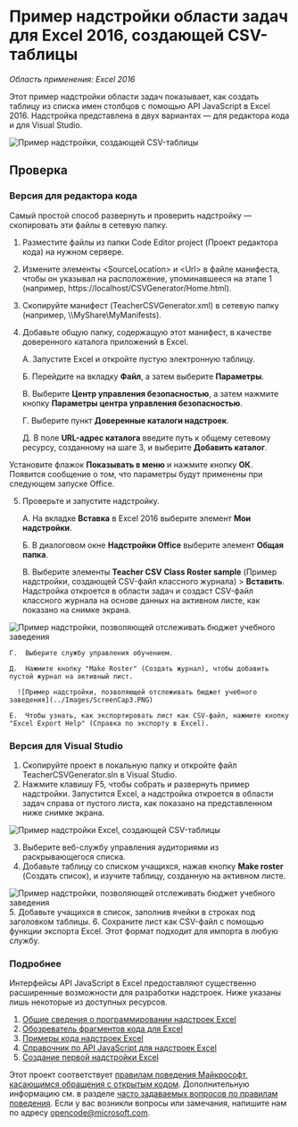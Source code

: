 ﻿---
page_type: sample
products:
- office-excel
- office-365
languages:
- javascript
extensions:
  contentType: samples
  technologies:
  - Add-ins
  createdDate: 10/15/2015 1:50:50 PM
---
# <a name="csv-generator-task-pane-add-in-sample-for-excel-2016"></a>Пример надстройки области задач для Excel 2016, создающей CSV-таблицы

_Область применения: Excel 2016_

Этот пример надстройки области задач показывает, как создать таблицу из списка имен столбцов с помощью API JavaScript в Excel 2016. Надстройка представлена в двух вариантах — для редактора кода и для Visual Studio.

![Пример надстройки, создающей CSV-таблицы](../Images/ScreenCap1.PNG)

## <a name="try-it-out"></a>Проверка
### <a name="code-editor-version"></a>Версия для редактора кода

Самый простой способ развернуть и проверить надстройку — скопировать эти файлы в сетевую папку.

1.  Разместите файлы из папки Code Editor project (Проект редактора кода) на нужном сервере.
2.  Измените элементы \<SourceLocation\> и \<Url\> в файле манифеста, чтобы он указывал на расположение, упоминавшееся на этапе 1 (например, https://localhost/CSVGenerator/Home.html).
3.  Скопируйте манифест (TeacherCSVGenerator.xml) в сетевую папку (например, \\\MyShare\MyManifests).
4.  Добавьте общую папку, содержащую этот манифест, в качестве доверенного каталога приложений в Excel.

    А.  Запустите Excel и откройте пустую электронную таблицу.

    Б.  Перейдите на вкладку **Файл**, а затем выберите **Параметры**.

    В.  Выберите **Центр управления безопасностью**, а затем нажмите кнопку **Параметры центра управления безопасностью**.

    Г.  Выберите пункт **Доверенные каталоги надстроек**.

    Д.  В поле **URL-адрес каталога** введите путь к общему сетевому ресурсу, созданному на шаге 3, и выберите **Добавить каталог**.

   Установите флажок **Показывать в меню** и нажмите кнопку **ОК**. Появится сообщение о том, что параметры будут применены при следующем запуске Office.

5.  Проверьте и запустите надстройку.

    А.  На вкладке **Вставка** в Excel 2016 выберите элемент **Мои надстройки**.

    Б.  В диалоговом окне **Надстройки Office** выберите элемент **Общая папка**.

    В.  Выберите элементы **Teacher CSV Class Roster sample** (Пример надстройки, создающей CSV-файл классного журнала) > **Вставить**. Надстройка откроется в области задач и создаст CSV-файл классного журнала на основе данных на активном листе, как показано на снимке экрана.

   ![Пример надстройки, позволяющей отслеживать бюджет учебного заведения](../Images/ScreenCap2.PNG)

    Г.  Выберите службу управления обучением.

    Д.  Нажмите кнопку "Make Roster" (Создать журнал), чтобы добавить пустой журнал на активный лист.

      ![Пример надстройки, позволяющей отслеживать бюджет учебного заведения](../Images/ScreenCap3.PNG)

    Е.  Чтобы узнать, как экспортировать лист как CSV-файл, нажмите кнопку "Excel Export Help" (Справка по экспорту в Excel).


### <a name="visual-studio-version"></a>Версия для Visual Studio
1.  Скопируйте проект в локальную папку и откройте файл TeacherCSVGenerator.sln в Visual Studio.
2.  Нажмите клавишу F5, чтобы собрать и развернуть пример надстройки. Запустится Excel, а надстройка откроется в области задач справа от пустого листа, как показано на представленном ниже снимке экрана.

  ![Пример надстройки Excel, создающей CSV-таблицы](../Images/ScreenCap1.PNG)

3.  Выберите веб-службу управления аудиториями из раскрывающегося списка.
4.  Добавьте таблицу со списком учащихся, нажав кнопку **Make roster** (Создать список), и изучите таблицу, созданную на активном листе.

  ![Пример надстройки, позволяющей отслеживать бюджет учебного заведения](../Images/ScreenCap3.PNG)
5.  Добавьте учащихся в список, заполнив ячейки в строках под заголовком таблицы.
6.  Сохраните лист как CSV-файл с помощью функции экспорта Excel. Этот формат подходит для импорта в любую службу.


### <a name="learn-more"></a>Подробнее

Интерфейсы API JavaScript в Excel предоставляют существенно расширенные возможности для разработки надстроек. Ниже указаны лишь некоторые из доступных ресурсов.

1.  [Общие сведения о программировании надстроек Excel](https://github.com/OfficeDev/office-js-docs/blob/master/excel/excel-add-ins-programming-overview.md)
2.  [Обозреватель фрагментов кода для Excel](http://officesnippetexplorer.azurewebsites.net/#/snippets/excel)
3.  [Примеры кода надстроек Excel](https://github.com/OfficeDev/office-js-docs/blob/master/excel/excel-add-ins-code-samples.md)
4.  [Справочник по API JavaScript для надстроек Excel](https://github.com/OfficeDev/office-js-docs/blob/master/excel/excel-add-ins-javascript-reference.md)
5.  [Создание первой надстройки Excel](https://github.com/OfficeDev/office-js-docs/blob/master/excel/build-your-first-excel-add-in.md)


Этот проект соответствует [правилам поведения Майкрософт, касающимся обращения с открытым кодом](https://opensource.microsoft.com/codeofconduct/). Дополнительную информацию см. в разделе [часто задаваемых вопросов по правилам поведения](https://opensource.microsoft.com/codeofconduct/faq/). Если у вас возникли вопросы или замечания, напишите нам по адресу [opencode@microsoft.com](mailto:opencode@microsoft.com).
